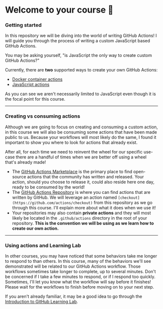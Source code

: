 # Welcome to your course 🎉

### Getting started

In this repository we will be diving into the world of writing GitHub Actions! I will guide you through the process of writing a custom JavaScript based GitHub Actions.

You may be asking yourself, "is JavaScript the only way to create custom GitHub Actions?"

Currently, there are **two** supported ways to create your own GitHub Actions:

- [Docker container actions](https://help.github.com/en/actions/automating-your-workflow-with-github-actions/about-actions#docker-container-actions)
- [JavaScript actions](https://help.github.com/en/actions/automating-your-workflow-with-github-actions/about-actions#javascript-actions)

As you can see we aren't necessarily limited to JavaScript even though it is the focal point for this course.

---

### Creating vs consuming actions

Although we are going to focus on creating and consuming a custom action, in this course we will also be consuming some actions that have been made public to us. Because your workflows will most likely do the same, I found it important to show you where to look for actions that already exist.

After all, for each time we need to reinvent the wheel for our specific use-case there are a handful of times when we are better off using a wheel that's already made!

- The [GitHub Actions Marketplace](https://github.com/marketplace?type=actions) is the primary place to find open-source actions that the community has written and released. Your action, should you choose to release it, could also reside here one day, ready to be consumed by the world!
- The [GitHub Actions Repository](https://github.com/actions) is where you can find actions that are written by GitHub. We will leverage an action named `[checkout](https://github.com/actions/checkout)` from this repository as we go through this course. I'll explain more about what it does when we use it!
- Your repositories may also contain **private actions** and they will most likely be located in the `.github/actions` directory in the root of your repository. **This is the convention we will be using as we learn how to create our own action.**

---

### Using actions and Learning Lab

In other courses, you may have noticed that some behaviors take me longer to respond to than others. In this course, many of the behaviors we'll see demonstrated will be related to our GitHub Actions workflow. Those workflows sometimes take longer to complete, up to several minutes. Don't be concerned if I take a few minutes to respond, or if I respond too quickly. Sometimes, I'll let you know what the workflow will say before it finishes! Please wait for the workflows to finish before moving on to your next step.

If you aren't already familiar, it may be a good idea to go through the [Introduction to GitHub Learning Lab](https://lab.github.com/githubtraining/introduction-to-github).
